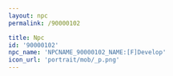 ```yaml
---
layout: npc
permalink: /90000102

title: Npc
id: '90000102'
npc_name: 'NPCNAME_90000102_NAME:[F]Develop'
icon_url: 'portrait/mob/_p.png'
---
```

